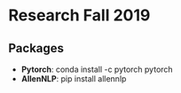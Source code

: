 # Research Fall 2019

## Packages

- **Pytorch**: conda install -c pytorch pytorch
- **AllenNLP**: pip install allennlp 

